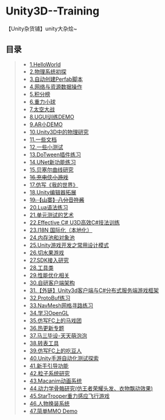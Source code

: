 # Unity3D--Training
【Unity杂货铺】unity大杂烩~    

## 目录  
>* [1.HelloWorld](https://github.com/XINCGer/Unity3DTraining/tree/master/HelloWorld)
>* [2.物理系统初探](https://github.com/XINCGer/Unity3DTraining/tree/master/Physic)
>* [3.自动创建Perfab脚本](https://github.com/XINCGer/Unity3DTraining/tree/master/Editor)
>* [4.网络与资源数据操作](https://github.com/XINCGer/Unity3DTraining/tree/master/NetWorkAndResources)  
>* [5.积分榜](https://github.com/XINCGer/Unity3DTraining/tree/master/HighScore)  
>* [6.重力小球](https://github.com/XINCGer/Unity3DTraining/tree/master/BallGame)  
>* [7.太空大战](https://github.com/XINCGer/Unity3DTraining/tree/master/SpaceShooter)  
>* [8.UGUI训练DEMO](https://github.com/XINCGer/Unity3DTraining/tree/master/UGUITraining)  
>* [9.AR小DEMO](https://github.com/XINCGer/Unity3DTraining/tree/master/ARTraining)  
>* [10.Unity3D中的物理研究](https://github.com/XINCGer/Unity3DTraining/tree/master/PhysicsStudy)  
>* [11.一些文档](https://github.com/XINCGer/Unity3DTraining/tree/master/Doc)   
>* [12.一些小测试](https://github.com/XINCGer/Unity3DTraining/tree/master/SomeTest)   
>* [13.DoTween插件练习](https://github.com/XINCGer/Unity3DTraining/tree/master/DoTweenTraining)  
>* [14.UNet新功能练习](https://github.com/XINCGer/Unity3DTraining/tree/master/UNetTraining)  
>* [15.贝塞尔曲线研究](https://github.com/XINCGer/Unity3DTraining/tree/master/BezierTest)  
>* ~~[16.充电侠小游戏](https://github.com/XINCGer/Unity3DTraining/tree/master/BatteryMan)~~
>* [17.仿写《我的世界》](https://github.com/XINCGer/Unity3DTraining/tree/master/Minecraft)  
>* [18.Unity编辑器拓展](https://github.com/XINCGer/Unity3DTraining/tree/master/UnityEditorExtension)  
>* ~~[19.【山寨】八分音符酱](https://github.com/XINCGer/Unity3DTraining/tree/master/AoDaMiaoRunner)~~  
>* [20.Lua语法练习](https://github.com/XINCGer/Unity3DTraining/tree/master/LuaTraining)  
>* [21.单元测试的艺术](https://github.com/XINCGer/Unity3DTraining/tree/master/Unit4Unity)  
>* [22.Effective C# U3D高效C#技法训练](https://github.com/XINCGer/Unity3DTraining/tree/master/Effective%20C%23)   
>* [23.I18N 国际化（本地化）](https://github.com/XINCGer/Unity3DTraining/tree/master/I18N_Localization)  
>* [24.内存池和对象池](https://github.com/XINCGer/Unity3DTraining/tree/master/MemoryPool_ObjectPool)  
>* [25.Unity游戏开发之常用设计模式](https://github.com/XINCGer/Unity3DTraining/tree/master/DesignPatterns)  
>* [26.切水果游戏](https://github.com/XINCGer/Unity3DTraining/tree/master/Fruit_Ninja)  
>* [27.SDK接入研究](https://github.com/XINCGer/Unity3DTraining/tree/master/SDK)   
>* [28.工具类](https://github.com/XINCGer/Unity3DTraining/tree/master/ToolKits)  
>* [29.性能优化相关](https://github.com/XINCGer/Unity3DTraining/tree/master/PerformanceOptimization)  
>* [30.自研客户端架构](https://github.com/XINCGer/ColaFrameWork)  
>* [31.【外链】Unity3d客户端与C#分布式服务端游戏框架](https://github.com/egametang/Egametang)  
>* [32.ProtoBuf练习](./ProtoBufDemo)  
>* [33.NavMesh网格寻路练习](./Navmesh)  
>* [34.学习OpenGL](https://github.com/XINCGer/Unity3DTraining/tree/master/LearningOpenGL)  
>* [35.仿写FC上的马戏团](./CircusGameOnFC)  
>* [36.热更新专题](./HotUpdate)  
>* [37.马三毕设-天天萌泡泡](https://github.com/XINCGer/BubbleShooter)  
>* [38.转表工具](https://github.com/XINCGer/Unity3DTraining/tree/master/XlsxTools)  
>* [39.仿写FC上的吃豆人](./PacMan)  
>* [40.Unity手游自动化测试探索](./AutomationTesting)  
>* [41.新手引导功能](./GuideSystem)  
>* [42.粒子系统研究](./ParticleSystem)  
>* [43.Macanim动画系统](./MacanimSystem)  
>* [44.动力学骨骼研究(仿王者荣耀头发、衣物飘动效果)](./DynamicBones)  
>* [45.StarTrooper重力感应飞行游戏](./StarTrooper)  
>* [46.人物换装系统](./ChangeCharacter)  
>* [47.简单MMO Demo](./MMO_Demo)  


